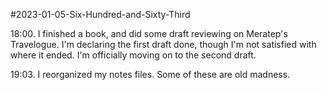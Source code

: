 #2023-01-05-Six-Hundred-and-Sixty-Third

18:00.  I finished a book, and did some draft reviewing on Meratep's Travelogue.  I'm declaring the first draft done, though I'm not satisfied with where it ended.  I'm officially moving on to the second draft.

19:03.  I reorganized my notes files.  Some of these are old madness.